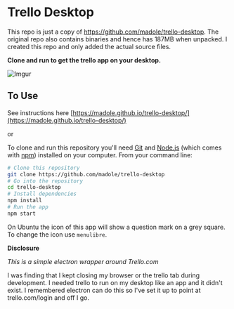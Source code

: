 # Trello Desktop

This repo is just a copy of https://github.com/madole/trello-desktop. The original repo
also contains binaries and hence has 187MB when unpacked. I created this repo and only
added the actual source files.

**Clone and run to get the trello app on your desktop.**

![Imgur](http://i.imgur.com/1y0ifjp.png)
## To Use
See instructions here [https://madole.github.io/trello-desktop/](https://madole.github.io/trello-desktop/)

or

To clone and run this repository you'll need [Git](https://git-scm.com) and [Node.js](https://nodejs.org/en/download/) (which comes with [npm](http://npmjs.com)) installed on your computer. From your command line:

```bash
# Clone this repository
git clone https://github.com/madole/trello-desktop
# Go into the repository
cd trello-desktop
# Install dependencies
npm install
# Run the app
npm start
```

On Ubuntu the icon of this app will show a question mark on a grey square.
To change the icon use `menulibre`.

**Disclosure**

_This is a simple electron wrapper around Trello.com_

I was finding that I kept closing my browser or the trello tab during development.
I needed trello to run on my desktop like an app and it didn't exist.
I remembered electron can do this so I've set it up to point at trello.com/login and off I go.
